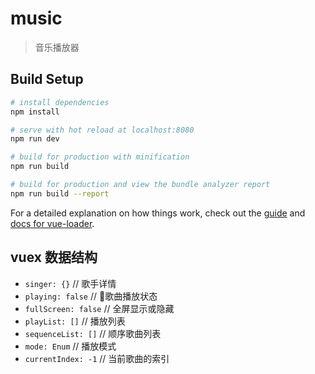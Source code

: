 # music

> 音乐播放器

## Build Setup

``` bash
# install dependencies
npm install

# serve with hot reload at localhost:8080
npm run dev

# build for production with minification
npm run build

# build for production and view the bundle analyzer report
npm run build --report
```

For a detailed explanation on how things work, check out the [guide](http://vuejs-templates.github.io/webpack/) and [docs for vue-loader](http://vuejs.github.io/vue-loader).

## vuex 数据结构
- `singer: {}` // 歌手详情
- `playing: false` // 歌曲播放状态
- `fullScreen: false` // 全屏显示或隐藏
- `playList: []` // 播放列表
- `sequenceList: []` // 顺序歌曲列表
- `mode: Enum` // 播放模式
- `currentIndex: -1` // 当前歌曲的索引
